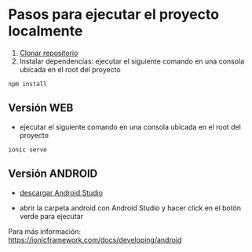 # Pasos para ejecutar el proyecto localmente
1. [Clonar repositorio](https://docs.github.com/es/repositories/creating-and-managing-repositories/cloning-a-repository)
2. Instalar dependencias: ejecutar el siguiente comando en una consola ubicada en el root del proyecto

```npm install```


## Versión WEB

- ejecutar el siguiente comando en una consola ubicada en el root del proyecto

```ionic serve```

## Versión ANDROID
- [descargar Android Studio](https://developer.android.com/studio)

- abrir la carpeta android con Android Studio y hacer click en el botón verde para ejecutar

Para más información: https://ionicframework.com/docs/developing/android

